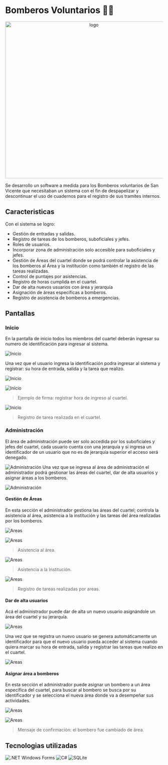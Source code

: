 # Bomberos Voluntarios 🧑‍🚒
<p align="center">

<img src="ProyectoBomberos2\Resources\BomberosLogo1.png" alt="logo" height ="500" width = "550">

</p>

Se desarrollo un software a medida para los Bomberos voluntarios de San Vicente que necesitaban un sistema con el fin de despapelizar y descontinuar el uso de cuadernos para el registro de sus tramites internos.

## Caracteristicas

Con el sistema se logro:

- Gestión de entradas y salidas.
- Registro de tareas de los bomberos, suboficiales y jefes.
- Roles de usuarios.
- Incorporar zona de administración solo accesible para suboficiales y jefes.
- Gestión de Áreas del cuartel donde se podrá controlar la asistencia de los bomberos al Área y la institución como también el registro de las tareas realizadas.
- Control de puntajes por asistencias.
- Registro de horas cumplida en el cuartel.
- Dar de alta nuevos usuarios con área y jerarquía
- Asignación de áreas especificas a bomberos.
- Registro de asistencia de bomberos a emergencias.

## Pantallas

### Inicio

En la pantalla de inicio todos los miembros del cuartel deberán ingresar su numero de identificación para ingresar al sistema.

![Inicio](assets\inicio.png "Inicio")

Una vez que el usuario ingresa la identificación podra ingresar al sistema y registrar: su hora de entrada, salida y la tarea que realizo.

![Inicio](assets\inicio-2.png "Inicio")

![Inicio](assets\firma.png "Inicio")
> Ejemplo de firma: registrar hora de ingreso al cuartel.

![Inicio](assets\tarea.png "Inicio")
> Registro de tarea realizada en el cuartel.

### Administración

El área de administración puede ser solo accedida por los suboficiales y jefes del cuartel, cada usuario cuenta con una jerarquía y si ingresa un identificador de un usuario que no es de jerarquía superior el acceso será denegado.

![Administración](assets\admin.png "Administración")
Una vez que se ingresa al área de administración el administrador podrá gestionar las áreas del cuartel, dar de alta usuarios y asignar áreas a los bomberos.

![Administración](assets\admin-2.png "Administración")

#### Gestión de Áreas

En esta sección el administrador gestiona las áreas del cuartel; controla la asistencia al área, asistencia a la institución y las tareas del área realizadas por los bomberos.

![Areas](assets\areas.png "Areas")

![Areas](assets\asis-area.png "Areas")
> Asistencia al área.

![Areas](assets\asis-insti.png "Areas")
> Asistencia a la Institución.

![Areas](assets\tarea-area.png "Areas")
> Registro de tareas realizadas por areas.

#### Dar de alta usuarios

Acá el administrador puede dar de alta un nuevo usuario asignándole un área del cuartel y su jerarquía.

![Areas](assets\alta.png "Areas")

Una vez que se registra un nuevo usuario se genera automáticamente un identificador para que el nuevo usuario pueda acceder al sistema cuando quiera marcar su hora de entrada, salida y registrar las tareas que realizo en el cuartel.

![Areas](assets\alta-2.png "Areas")

#### Asignar área a bomberos
En esta sección el administrador puede asignar un bombero a un área especifica del cuartel, para buscar al bombero se busca por su identificador y se selecciona el nueva área donde va a desempeñar sus actividades.

![Areas](assets\asignar.png "Areas")

![Areas](assets\asignar-2.png "Areas")

> Mensaje de confirmaciòn: el bombero fue cambiado de área. 

## Tecnologias utilizadas
![.NET Windows Forms](https://img.shields.io/badge/.net%20Windows%20Forms-5C2D91?style=for-the-badge&logo=.net&logoColor=5C2D91&labelColor=white)
![C#](https://img.shields.io/badge/csharp-purple?style=for-the-badge&logo=sharp&logoColor=purple&labelColor=white)
![SQLite](https://img.shields.io/badge/sql:%20mssql-003B57?style=for-the-badge&logo=sqlite&logoColor=003B57&labelColor=white)
